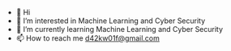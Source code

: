 - 👋 Hi
- 👀 I’m interested in Machine Learning and Cyber Security
- 🌱 I’m currently learning Machine Learning and Cyber Security
- 📫 How to reach me d42kw01f@gmail.com

<!---
d42kw01f/d42kw01f is a ✨ special ✨ repository because its `README.md` (this file) appears on your GitHub profile.
You can click the Preview link to take a look at your changes.
- 💞️ I’m looking to collaborate on ...
--->
